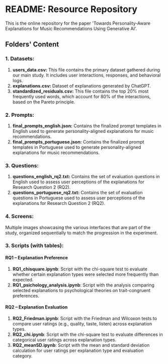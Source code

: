 # README: Resource Repository
This is the online repository for the paper 'Towards Personality-Aware Explanations for Music Recommendations Using Generative AI'.


## Folders' Content

### 1. Datasets:
1. **users_data.csv:** This file contains the primary dataset gathered during our main study. It includes user interactions, responses, and behavioral logs.
2. **explanations.csv:** Dataset of explanations generated by ChatGPT.
3. **standardized_residuals.csv:** This file contains the top 20% most frequently used words, which account for 80% of the interactions, based on the Pareto principle.

### 2. Prompts:
1. **final_prompts_english.json:** Contains the finalized prompt templates in English used to generate personality-aligned explanations for music recommendations.
2. **final_prompts_portuguese.json:** Contains the finalized prompt templates in Portuguese used to generate personality-aligned explanations for music recommendations.

### 3. Questions:
1. **questions_english_rq2.txt:** Contains the set of evaluation questions in English used to assess user perceptions of the explanations for Research Question 2 (RQ2).
2. **questions_portuguese_rq2.txt:** Contains the set of evaluation questions in Portuguese used to assess user perceptions of the explanations for Research Question 2 (RQ2).
   
### 4. Screens:
Multiple images showcasing the various interfaces that are part of the study, organized sequentially to match the progression in the experiment.

### 3. Scripts (with tables):

#### RQ1 – Explanation Preference
1. **RQ1_chisquare.ipynb**: Script with the chi-square test to evaluate whether certain explanation types were selected more frequently than expected.
2. **RQ1_psichology_analysis.ipynb**: Script with the analysis comparing selected explanations to psychological theories on trait-congruent preferences.

#### RQ2 – Explanation Evaluation
1. **RQ2_Friedman.ipynb**: Script with the Friedman and Wilcoxon tests to compare user ratings (e.g., quality, taste, listen) across explanation types.
2. **RQ2_chi.ipynb**: Script with the chi-square test to evaluate differences in categorical user ratings across explanation types.
3. **RQ2_meanSD.ipynb**: Script with the mean and standard deviation calculation for user ratings per explanation type and evaluation category.


